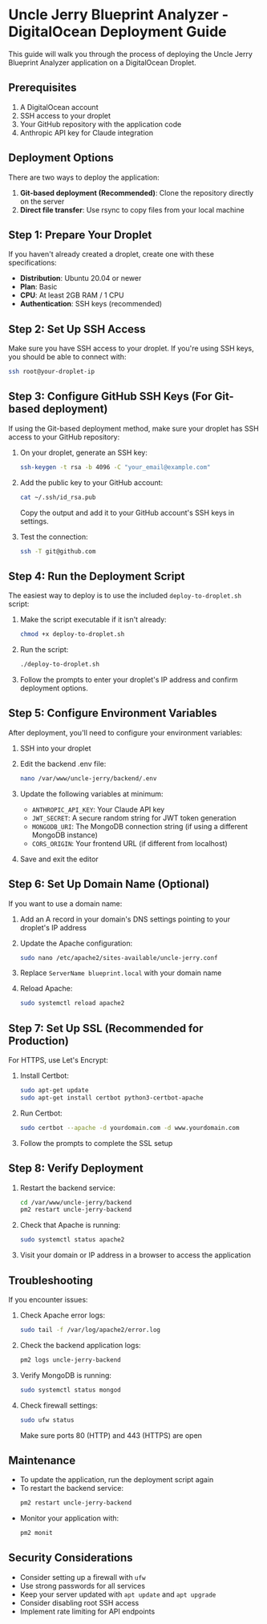 # Uncle Jerry Blueprint Analyzer - DigitalOcean Deployment Guide

This guide will walk you through the process of deploying the Uncle Jerry Blueprint Analyzer application on a DigitalOcean Droplet.

## Prerequisites

1. A DigitalOcean account
2. SSH access to your droplet
3. Your GitHub repository with the application code
4. Anthropic API key for Claude integration

## Deployment Options

There are two ways to deploy the application:

1. **Git-based deployment (Recommended)**: Clone the repository directly on the server
2. **Direct file transfer**: Use rsync to copy files from your local machine

## Step 1: Prepare Your Droplet

If you haven't already created a droplet, create one with these specifications:

- **Distribution**: Ubuntu 20.04 or newer
- **Plan**: Basic
- **CPU**: At least 2GB RAM / 1 CPU
- **Authentication**: SSH keys (recommended)

## Step 2: Set Up SSH Access

Make sure you have SSH access to your droplet. If you're using SSH keys, you should be able to connect with:

```bash
ssh root@your-droplet-ip
```

## Step 3: Configure GitHub SSH Keys (For Git-based deployment)

If using the Git-based deployment method, make sure your droplet has SSH access to your GitHub repository:

1. On your droplet, generate an SSH key:
   ```bash
   ssh-keygen -t rsa -b 4096 -C "your_email@example.com"
   ```

2. Add the public key to your GitHub account:
   ```bash
   cat ~/.ssh/id_rsa.pub
   ```
   Copy the output and add it to your GitHub account's SSH keys in settings.

3. Test the connection:
   ```bash
   ssh -T git@github.com
   ```

## Step 4: Run the Deployment Script

The easiest way to deploy is to use the included `deploy-to-droplet.sh` script:

1. Make the script executable if it isn't already:
   ```bash
   chmod +x deploy-to-droplet.sh
   ```

2. Run the script:
   ```bash
   ./deploy-to-droplet.sh
   ```

3. Follow the prompts to enter your droplet's IP address and confirm deployment options.

## Step 5: Configure Environment Variables

After deployment, you'll need to configure your environment variables:

1. SSH into your droplet
2. Edit the backend .env file:
   ```bash
   nano /var/www/uncle-jerry/backend/.env
   ```

3. Update the following variables at minimum:
   - `ANTHROPIC_API_KEY`: Your Claude API key
   - `JWT_SECRET`: A secure random string for JWT token generation
   - `MONGODB_URI`: The MongoDB connection string (if using a different MongoDB instance)
   - `CORS_ORIGIN`: Your frontend URL (if different from localhost)

4. Save and exit the editor

## Step 6: Set Up Domain Name (Optional)

If you want to use a domain name:

1. Add an A record in your domain's DNS settings pointing to your droplet's IP address
2. Update the Apache configuration:
   ```bash
   sudo nano /etc/apache2/sites-available/uncle-jerry.conf
   ```

3. Replace `ServerName blueprint.local` with your domain name
4. Reload Apache:
   ```bash
   sudo systemctl reload apache2
   ```

## Step 7: Set Up SSL (Recommended for Production)

For HTTPS, use Let's Encrypt:

1. Install Certbot:
   ```bash
   sudo apt-get update
   sudo apt-get install certbot python3-certbot-apache
   ```

2. Run Certbot:
   ```bash
   sudo certbot --apache -d yourdomain.com -d www.yourdomain.com
   ```

3. Follow the prompts to complete the SSL setup

## Step 8: Verify Deployment

1. Restart the backend service:
   ```bash
   cd /var/www/uncle-jerry/backend
   pm2 restart uncle-jerry-backend
   ```

2. Check that Apache is running:
   ```bash
   sudo systemctl status apache2
   ```

3. Visit your domain or IP address in a browser to access the application

## Troubleshooting

If you encounter issues:

1. Check Apache error logs:
   ```bash
   sudo tail -f /var/log/apache2/error.log
   ```

2. Check the backend application logs:
   ```bash
   pm2 logs uncle-jerry-backend
   ```

3. Verify MongoDB is running:
   ```bash
   sudo systemctl status mongod
   ```

4. Check firewall settings:
   ```bash
   sudo ufw status
   ```
   Make sure ports 80 (HTTP) and 443 (HTTPS) are open

## Maintenance

- To update the application, run the deployment script again
- To restart the backend service:
  ```bash
  pm2 restart uncle-jerry-backend
  ```
- Monitor your application with:
  ```bash
  pm2 monit
  ```

## Security Considerations

- Consider setting up a firewall with `ufw`
- Use strong passwords for all services
- Keep your server updated with `apt update` and `apt upgrade`
- Consider disabling root SSH access
- Implement rate limiting for API endpoints